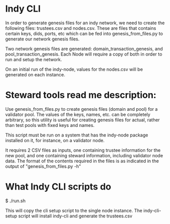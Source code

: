 # Indy CLI 

In order to generate genesis files for an indy network, we need to create the following files: trustees.csv and nodes.csv. 
These are files that contains certain keys, dids, ports, etc which can be fed into genesis_from_files.py to generate our network genesis files.

Two network genesis files are generated: domain_transaction_genesis, and pool_transaction_genesis. 
Each Node will require a copy of both in order to run and setup the network.

On an initial run of the indy-node, values for the nodes.csv will be generated on each instance.

# Steward tools read me description: 
Use genesis_from_files.py to create genesis files (domain and pool) for a validator
pool. The values of the keys, names, etc. can be completely arbitrary, so this
utility is useful for creating genesis files for actual, rather than test pools
with fixed keys and names.

This script must be run on a system that has the indy-node package installed on it,
for instance, on a validator node.

It requires 2 CSV files as inputs, one containing trustee information for the new
pool, and one containing steward information, including validator node data. The
format of the contents required in the files is as indicated in the output of 
"genesis_from_files.py -h"


# What Indy CLI scripts do 

$ ./run.sh 

This will copy the cli setup script to the single node instance. 
The indy-cli-setup script will install indy-cli and generate the trustees.csv 